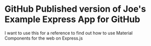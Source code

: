 
GitHub Published version of Joe's Example Express App for GitHub
================================================================

I want to use this for a reference to find out how to use 
Material Components for the web on Express.js